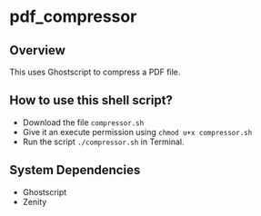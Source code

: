 # pdf_compressor

## Overview
This uses Ghostscript to compress a PDF file.

## How to use this shell script?
- Download the file `compressor.sh`
- Give it an execute permission using  `chmod u+x compressor.sh`
- Run the script `./compressor.sh` in Terminal.

## System Dependencies
- Ghostscript
- Zenity
